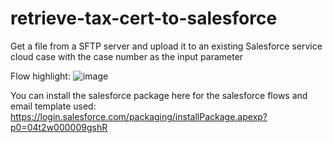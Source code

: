 # retrieve-tax-cert-to-salesforce
Get a file from a SFTP server and upload it to an existing Salesforce service cloud case with the case number as the input parameter

Flow highlight:
![image](https://github.com/alick888/retrieve-tax-cert-to-salesforce/assets/19755082/f6023f3b-b2f6-443b-bb98-5d655939631a)

You can install the salesforce package here for the salesforce flows and email template used: https://login.salesforce.com/packaging/installPackage.apexp?p0=04t2w000009gshR
